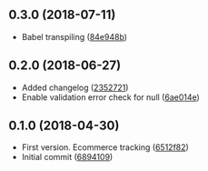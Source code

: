 <a name="0.3.0"></a>
## 0.3.0 (2018-07-11)

* Babel transpiling ([84e948b](https://github.com/snowballdigital/crystallize-gtm-tracking/commit/84e948b))



<a name="0.2.0"></a>
## 0.2.0 (2018-06-27)

* Added changelog ([2352721](https://github.com/snowballdigital/crystallize-gtm-tracking/commit/2352721))
* Enable validation error check for null ([6ae014e](https://github.com/snowballdigital/crystallize-gtm-tracking/commit/6ae014e))



<a name="0.1.0"></a>
## 0.1.0 (2018-04-30)

* First version. Ecommerce tracking ([6512f82](https://github.com/snowballdigital/crystallize-gtm-tracking/commit/6512f82))
* Initial commit ([6894109](https://github.com/snowballdigital/crystallize-gtm-tracking/commit/6894109))



